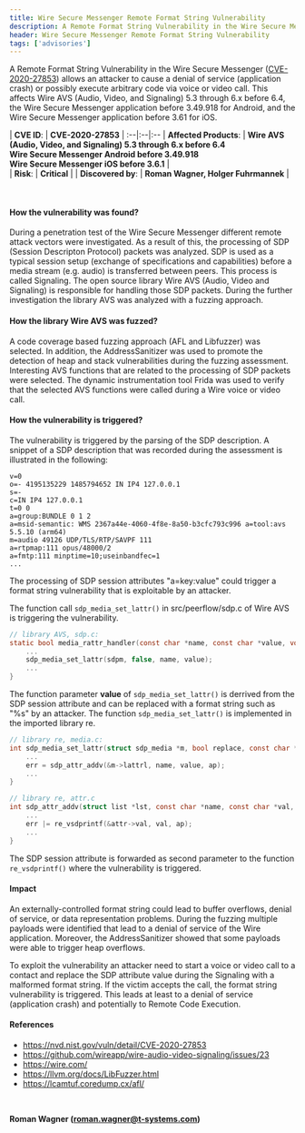 ```yaml
---
title: Wire Secure Messenger Remote Format String Vulnerability
description: A Remote Format String Vulnerability in the Wire Secure Messenger (CVE-2020-27853) allows an attacker to cause a denial of service (application crash) or possibly execute arbitrary code via voice or video call.
header: Wire Secure Messenger Remote Format String Vulnerability
tags: ['advisories']
---
```


A Remote Format String Vulnerability in the Wire Secure Messenger ([CVE-2020-27853](https://nvd.nist.gov/vuln/detail/CVE-2020-27853)) allows an attacker to cause a denial of service (application crash) or possibly execute arbitrary code via voice or video call. This affects Wire AVS (Audio, Video, and Signaling) 5.3 through 6.x before 6.4, the Wire Secure Messenger application before 3.49.918 for Android, and the Wire Secure Messenger application before 3.61 for iOS. 

<!--more-->


| __CVE ID__: | __CVE-2020-27853__
| :--|:--|:--
| __Affected Products__: | __Wire AVS (Audio, Video, and Signaling) 5.3 through 6.x before 6.4__ <br> __Wire Secure Messenger Android before 3.49.918__ <br> __Wire Secure Messenger iOS before 3.6.1__  |  
|  __Risk__: | __Critical__  |
| __Discovered by__:  | __Roman Wagner, Holger Fuhrmannek__ |   
   


<br>

#### How the vulnerability was found?
During a penetration test of the Wire Secure Messenger different remote attack vectors were investigated. As a result of this, the processing of SDP (Session Descripton Protocol) packets was analyzed. SDP is used as a typical session setup (exchange of specifications and capabilities) before a media stream (e.g. audio) is transferred between peers. This process is called Signaling. The open source library Wire AVS (Audio, Video and Signaling) is responsible for handling those SDP packets. During the further investigation the library AVS was analyzed with a fuzzing approach.

#### How the library Wire AVS was fuzzed?
A code coverage based fuzzing approach (AFL and Libfuzzer) was selected. In addition, the AddressSanitizer was used to promote the detection of heap and stack vulnerabilities during the fuzzing assessment. Interesting AVS functions that are related to the processing of SDP packets were selected. The dynamic instrumentation tool Frida was used to verify that the selected AVS functions were called during a Wire voice or video call.

#### How the vulnerability is triggered?

The vulnerability is triggered by the parsing of the SDP description. A snippet of a SDP description that was recorded during the assessment is illustrated in the following:

```
v=0
o=- 4195135229 1485794652 IN IP4 127.0.0.1
s=-
c=IN IP4 127.0.0.1
t=0 0
a=group:BUNDLE 0 1 2
a=msid-semantic: WMS 2367a44e-4060-4f8e-8a50-b3cfc793c996 a=tool:avs 5.5.10 (arm64)
m=audio 49126 UDP/TLS/RTP/SAVPF 111
a=rtpmap:111 opus/48000/2
a=fmtp:111 minptime=10;useinbandfec=1
...
```
The processing of SDP session attributes "a=key:value" could trigger a format string vulnerability that is exploitable by an attacker. 

The function call ```sdp_media_set_lattr()``` in src/peerflow/sdp.c of Wire AVS is triggering the vulnerability.

```c
// library AVS, sdp.c:
static bool media_rattr_handler(const char *name, const char *value, void *arg){ 
	...
    sdp_media_set_lattr(sdpm, false, name, value);
	...
}
```
The function parameter __value__  of ```sdp_media_set_lattr()``` is derrived from the SDP session attribute and can be replaced with a format string such as "%s" by an attacker. The function ```sdp_media_set_lattr()``` is implemented in the imported library re. 

```c
// library re, media.c:
int sdp_media_set_lattr(struct sdp_media *m, bool replace, const char *name, const char *value, ...){
	...	err = sdp_attr_addv(&m->lattrl, name, value, ap);
	...
}
// library re, attr.c
int sdp_attr_addv(struct list *lst, const char *name, const char *val, va_list ap){ 
	...
	err |= re_vsdprintf(&attr->val, val, ap);	...
}
```
The SDP session attribute is forwarded as second parameter to the function ```re_vsdprintf()``` where the vulnerability is triggered.

#### Impact

An externally-controlled format string could lead to buffer overflows, denial of service, or data representation problems. During the fuzzing multiple payloads were identified that lead to a denial of service of the Wire application. Moreover, the AddressSanitizer showed that some payloads were able to trigger heap overflows. 

To exploit the vulnerability an attacker need to start a voice or video call to a contact and replace the SDP attribute value during the Signaling with a malformed format string. If the victim accepts the call, the format string vulnerability is triggered. This leads at least to a denial of service (application crash) and potentially to Remote Code Execution. 

#### References

- https://nvd.nist.gov/vuln/detail/CVE-2020-27853
- https://github.com/wireapp/wire-audio-video-signaling/issues/23
- https://wire.com/
- https://llvm.org/docs/LibFuzzer.html
- https://lcamtuf.coredump.cx/afl/
<br> 

__Roman Wagner (<roman.wagner@t-systems.com>)__






